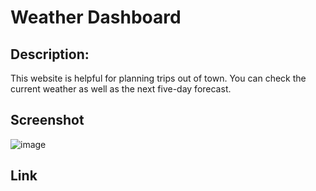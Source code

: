 # Weather Dashboard

## Description:

This website is helpful for planning trips out of town. You can check the current weather as well as the next five-day forecast.

## Screenshot
![image](https://user-images.githubusercontent.com/64288510/86554321-e6293c00-bf12-11ea-9863-a69c8f99c298.png)

## Link

